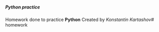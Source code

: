 ##### Python practice

Homework done to practice **Python**
Created by *Konstantin Kartashov*# homework
